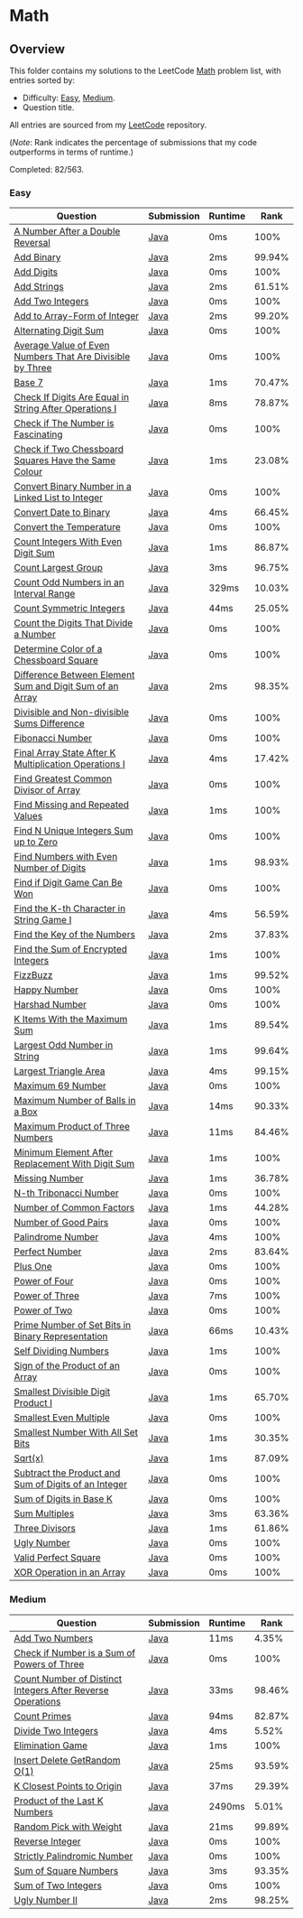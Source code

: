 # Math

## Overview
This folder contains my solutions to the LeetCode [Math](https://leetcode.com/problem-list/math/) problem list,
with entries sorted by:
- Difficulty: [Easy](#easy), [Medium](#medium).
- Question title.

All entries are sourced from my [LeetCode](https://github.com/shumarb/leetcode) repository.

(*Note*: Rank indicates the percentage of submissions that my code outperforms in terms of runtime.)

Completed: 82/563.

### Easy
| Question                                                                                                                                                          | Submission                                                                                                                   | Runtime | Rank   |
|-------------------------------------------------------------------------------------------------------------------------------------------------------------------|------------------------------------------------------------------------------------------------------------------------------|---------|--------|
| [A Number After a Double Reversal](https://leetcode.com/problems/a-number-after-a-double-reversal/description/)                                                   | [Java](https://github.com/shumarb/leetcode/blob/main/submissions/java/ANumberAfterADoubleReversal.java)                      | 0ms     | 100%   |
| [Add Binary](https://leetcode.com/problems/add-binary/description/)                                                                                               | [Java](https://github.com/shumarb/leetcode/blob/main/submissions/java/AddBinary.java)                                        | 2ms     | 99.94% |
| [Add Digits](https://leetcode.com/problems/add-digits/description/)                                                                                               | [Java](https://github.com/shumarb/leetcode/blob/main/submissions/java/AddDigits.java)                                        | 0ms     | 100%   |
| [Add Strings](https://leetcode.com/problems/add-strings/description/)                                                                                             | [Java](https://github.com/shumarb/leetcode/blob/main/submissions/java/AddStrings.java)                                       | 2ms     | 61.51% |
| [Add Two Integers](https://leetcode.com/problems/add-two-integers/description/)                                                                                   | [Java](https://github.com/shumarb/leetcode/blob/main/submissions/java/AddTwoIntegers.java)                                   | 0ms     | 100%   |
| [Add to Array-Form of Integer](https://leetcode.com/problems/add-to-array-form-of-integer/description/)                                                           | [Java](https://github.com/shumarb/leetcode/blob/main/submissions/java/AddToArrayFormOfInteger.java)                          | 2ms     | 99.20% |
| [Alternating Digit Sum](https://leetcode.com/problems/alternating-digit-sum/description/)                                                                         | [Java](https://github.com/shumarb/leetcode/blob/main/submissions/java/AlternatingDigitSum.java)                              | 0ms     | 100%   |
| [Average Value of Even Numbers That Are Divisible by Three](https://leetcode.com/problems/average-value-of-even-numbers-that-are-divisible-by-three/description/) | [Java](https://github.com/shumarb/leetcode/blob/main/submissions/java/AverageValueOfEvenNumbersThatAreDivisibleByThree.java) | 0ms     | 100%   |
| [Base 7](https://leetcode.com/problems/base-7/description/)                                                                                                       | [Java](https://github.com/shumarb/leetcode/blob/main/submissions/java/Base7.java)                                            | 1ms     | 70.47% |
| [Check If Digits Are Equal in String After Operations I](https://leetcode.com/problems/check-if-digits-are-equal-in-string-after-operations-i/description/)       | [Java](https://github.com/shumarb/leetcode/blob/main/submissions/java/CheckIfDigitsAreEqualInStringAfterOperationsOne.java)  | 8ms     | 78.87% |
| [Check if The Number is Fascinating](https://leetcode.com/problems/check-if-the-number-is-fascinating/description/)                                               | [Java](https://github.com/shumarb/leetcode/blob/main/submissions/java/CheckIfTheNumberIsFascinating.java)                    | 0ms     | 100%   |
| [Check if Two Chessboard Squares Have the Same Colour](https://leetcode.com/problems/check-if-two-chessboard-squares-have-the-same-color/description/)            | [Java](https://github.com/shumarb/leetcode/blob/main/submissions/java/CheckIfTwoChessboardSquaresHaveTheSameColour.java)     | 1ms     | 23.08% |
| [Convert Binary Number in a Linked List to Integer](https://leetcode.com/problems/convert-binary-number-in-a-linked-list-to-integer/description)                  | [Java](https://github.com/shumarb/leetcode/blob/main/submissions/java/ConvertBinaryNumberInALinkedListToInteger.java)        | 0ms     | 100%   |
| [Convert Date to Binary](https://leetcode.com/problems/convert-date-to-binary/description)                                                                        | [Java](https://github.com/shumarb/leetcode/blob/main/submissions/java/ConvertDateToBinary.java)                              | 4ms     | 66.45% |
| [Convert the Temperature](https://leetcode.com/problems/convert-the-temperature/description)                                                                      | [Java](https://github.com/shumarb/leetcode/blob/main/submissions/java/ConvertTheTemperature.java)                            | 0ms     | 100%   |
| [Count Integers With Even Digit Sum](https://leetcode.com/problems/count-integers-with-even-digit-sum/description)                                                | [Java](https://github.com/shumarb/leetcode/blob/main/submissions/java/CountIntegersWithEvenDigitSum.java)                    | 1ms     | 86.87% |
| [Count Largest Group](https://leetcode.com/problems/count-largest-group/description/)                                                                             | [Java](https://github.com/shumarb/leetcode/blob/main/submissions/java/CountLargestGroup.java)                                | 3ms     | 96.75% |
| [Count Odd Numbers in an Interval Range](https://leetcode.com/problems/count-largest-group/description/)                                                          | [Java](https://github.com/shumarb/leetcode/blob/main/submissions/java/CountOddNumbersInAnIntervalRange.java)                 | 329ms   | 10.03% |
| [Count Symmetric Integers](https://leetcode.com/problems/count-symmetric-integers/description/)                                                                   | [Java](https://github.com/shumarb/leetcode/blob/main/submissions/java/CountSymmetricIntegers.java)                           | 44ms    | 25.05% |
| [Count the Digits That Divide a Number](https://leetcode.com/problems/count-the-digits-that-divide-a-number/description)                                          | [Java](https://github.com/shumarb/leetcode/blob/main/submissions/java/CountTheDigitsThatDivideANumber.java)                  | 0ms     | 100%   |
| [Determine Color of a Chessboard Square](https://leetcode.com/problems/determine-color-of-a-chessboard-square/description/)                                       | [Java](https://github.com/shumarb/leetcode/blob/main/submissions/java/DetermineColorOfAChessboardSquare.java)                | 0ms     | 100%   |
| [Difference Between Element Sum and Digit Sum of an Array](https://leetcode.com/problems/difference-between-element-sum-and-digit-sum-of-an-array/description)    | [Java](https://github.com/shumarb/leetcode/blob/main/submissions/java/DifferenceBetweenElementSumAndDigitSumOfAnArray.java)  | 2ms     | 98.35% |
| [Divisible and Non-divisible Sums Difference](https://leetcode.com/problems/divisible-and-non-divisible-sums-difference/description)                              | [Java](https://github.com/shumarb/leetcode/blob/main/submissions/java/DivisibleAndNonDivisibleSumsDifference.java)           | 0ms     | 100%   |
| [Fibonacci Number](https://leetcode.com/problems/fibonacci-number/description/)                                                                                   | [Java](https://github.com/shumarb/leetcode/blob/main/submissions/java/FibonacciNumber.java)                                  | 0ms     | 100%   |
| [Final Array State After K Multiplication Operations I](https://leetcode.com/problems/final-array-state-after-k-multiplication-operations-i/description/)         | [Java](https://github.com/shumarb/leetcode/blob/main/submissions/java/FinalArrayStateAfterKMultiplicationOperationsOne.java) | 4ms     | 17.42% |
| [Find Greatest Common Divisor of Array](https://leetcode.com/problems/find-greatest-common-divisor-of-array/description)                                          | [Java](https://github.com/shumarb/leetcode/blob/main/submissions/java/FindGreatestCommonDivisorOfArray.java)                 | 0ms     | 100%   |
| [Find Missing and Repeated Values](https://leetcode.com/problems/find-missing-and-repeated-values/description)                                                    | [Java](https://github.com/shumarb/leetcode/blob/main/submissions/java/FindMissingAndRepeatedValues.java)                     | 1ms     | 100%   |
| [Find N Unique Integers Sum up to Zero](https://leetcode.com/problems/find-n-unique-integers-sum-up-to-zero/description)                                          | [Java](https://github.com/shumarb/leetcode/blob/main/submissions/java/FindNUniqueIntegersSumUpToZero.java)                   | 0ms     | 100%   |
| [Find Numbers with Even Number of Digits](https://leetcode.com/problems/find-numbers-with-even-number-of-digits/description)                                      | [Java](https://github.com/shumarb/leetcode/blob/main/submissions/java/FindNumbersWithEvenNumberOfDigits.java)                | 1ms     | 98.93% |
| [Find if Digit Game Can Be Won](https://leetcode.com/problems/find-if-digit-game-can-be-won/description/)                                                         | [Java](https://github.com/shumarb/leetcode/blob/main/submissions/java/FindIfDigitGameCanBeWon.java)                          | 0ms     | 100%   |
| [Find the K-th Character in String Game I](https://leetcode.com/problems/find-the-k-th-character-in-string-game-i/description/)                                   | [Java](https://github.com/shumarb/leetcode/blob/main/submissions/java/FindTheKthCharacterInStringGameOne.java)               | 4ms     | 56.59% |
| [Find the Key of the Numbers](https://leetcode.com/problems/find-the-key-of-the-numbers/description/)                                                             | [Java](https://github.com/shumarb/leetcode/blob/main/submissions/java/FindTheKeyOfTheNumbers.java)                           | 2ms     | 37.83% |
| [Find the Sum of Encrypted Integers](https://leetcode.com/problems/find-the-sum-of-encrypted-integers/description/)                                               | [Java](https://github.com/shumarb/leetcode/blob/main/submissions/java/FindTheSumOfEncryptedIntegers.java)                    | 1ms     | 100%   |
| [FizzBuzz](https://leetcode.com/problems/fizz-buzz/description/)                                                                                                  | [Java](https://github.com/shumarb/leetcode/blob/main/submissions/java/FizzBuzz.java)                                         | 1ms     | 99.52% |
| [Happy Number](https://leetcode.com/problems/happy-number/description/)                                                                                           | [Java](https://github.com/shumarb/leetcode/blob/main/submissions/java/HappyNumber.java)                                      | 0ms     | 100%   |
| [Harshad Number](https://leetcode.com/problems/harshad-number/description/)                                                                                       | [Java](https://github.com/shumarb/leetcode/blob/main/submissions/java/HarshadNumber.java)                                    | 0ms     | 100%   |
| [K Items With the Maximum Sum](https://leetcode.com/problems/k-items-with-the-maximum-sum/description/)                                                           | [Java](https://github.com/shumarb/leetcode/blob/main/submissions/java/KItemsWithTheMaximumSum.java)                          | 1ms     | 89.54% |
| [Largest Odd Number in String](https://leetcode.com/problems/largest-odd-number-in-string/description/)                                                           | [Java](https://github.com/shumarb/leetcode/blob/main/submissions/java/LongestPalindrome.java)                                | 1ms     | 99.64% |
| [Largest Triangle Area](https://leetcode.com/problems/largest-triangle-area/description/)                                                                         | [Java](https://github.com/shumarb/leetcode/blob/main/submissions/java/LargestTriangleArea.java)                              | 4ms     | 99.15% |
| [Maximum 69 Number](https://leetcode.com/problems/maximum-69-number/description/)                                                                                 | [Java](https://github.com/shumarb/leetcode/blob/main/submissions/java/Maximum69Number.java)                                  | 0ms     | 100%   |
| [Maximum Number of Balls in a Box](https://leetcode.com/problems/maximum-number-of-balls-in-a-box/description/)                                                   | [Java](https://github.com/shumarb/leetcode/blob/main/submissions/java/MaximumNumberOfBallsInABox.java)                       | 14ms    | 90.33% |
| [Maximum Product of Three Numbers](https://leetcode.com/problems/maximum-product-of-three-numbers/description/)                                                   | [Java](https://github.com/shumarb/leetcode/blob/main/submissions/java/MaximumProductOfThreeNumbers.java)                     | 11ms    | 84.46% |
| [Minimum Element After Replacement With Digit Sum](https://leetcode.com/problems/minimum-element-after-replacement-with-digit-sum/description/)                   | [Java](https://github.com/shumarb/leetcode/blob/main/submissions/java/MinimumElementAfterReplacementWithDigitSum.java)       | 1ms     | 100%   |
| [Missing Number](https://leetcode.com/problems/missing-number/description/)                                                                                       | [Java](https://github.com/shumarb/leetcode/blob/main/submissions/java/MissingNumber.java)                                    | 1ms     | 36.78% |
| [N-th Tribonacci Number](https://leetcode.com/problems/n-th-tribonacci-number/description/)                                                                       | [Java](https://github.com/shumarb/leetcode/blob/main/submissions/java/NthTribonacciNumber.java)                              | 0ms     | 100%   |
| [Number of Common Factors](https://leetcode.com/problems/number-of-common-factors/description/)                                                                   | [Java](https://github.com/shumarb/leetcode/blob/main/submissions/java/NumberOfCommonFactors.java)                            | 1ms     | 44.28% |
| [Number of Good Pairs](https://leetcode.com/problems/number-of-good-pairs/description/)                                                                           | [Java](https://github.com/shumarb/leetcode/blob/main/submissions/java/NumberOfGoodPairs.java)                                | 0ms     | 100%   |
| [Palindrome Number](https://leetcode.com/problems/palindrome-number/description/)                                                                                 | [Java](https://github.com/shumarb/leetcode/blob/main/submissions/java/PalindromeNumber.java)                                 | 4ms     | 100%   |
| [Perfect Number](https://leetcode.com/problems/perfect-number/description/)                                                                                       | [Java](https://github.com/shumarb/leetcode/blob/main/submissions/java/PerfectNumber.java)                                    | 2ms     | 83.64% |
| [Plus One](https://leetcode.com/problems/plus-one/description/)                                                                                                   | [Java](https://github.com/shumarb/leetcode/blob/main/submissions/java/PlusOne.java)                                          | 0ms     | 100%   |
| [Power of Four](https://leetcode.com/problems/power-of-four/description/)                                                                                         | [Java](https://github.com/shumarb/leetcode/blob/main/submissions/java/PowerOfFour.java)                                      | 0ms     | 100%   |
| [Power of Three](https://leetcode.com/problems/power-of-three/description/)                                                                                       | [Java](https://github.com/shumarb/leetcode/blob/main/submissions/java/PowerOfThree.java)                                     | 7ms     | 100%   |
| [Power of Two](https://leetcode.com/problems/power-of-two/description/)                                                                                           | [Java](https://github.com/shumarb/leetcode/blob/main/submissions/java/PowerOfTwo.java)                                       | 0ms     | 100%   |
| [Prime Number of Set Bits in Binary Representation](https://leetcode.com/problems/prime-number-of-set-bits-in-binary-representation/description/)                 | [Java](https://github.com/shumarb/leetcode/blob/main/submissions/java/PrimeNumberOfSetBitsInBinaryRepresentation.java)       | 66ms    | 10.43% |
| [Self Dividing Numbers](https://leetcode.com/problems/self-dividing-numbers/description/)                                                                         | [Java](https://github.com/shumarb/leetcode/blob/main/submissions/java/SelfDividingNumbers.java)                              | 1ms     | 100%   |
| [Sign of the Product of an Array](https://leetcode.com/problems/sign-of-the-product-of-an-array/description/)                                                     | [Java](https://github.com/shumarb/leetcode/blob/main/submissions/java/SignOfTheProductOfAnArray.java)                        | 0ms     | 100%   |
| [Smallest Divisible Digit Product I](https://leetcode.com/problems/smallest-divisible-digit-product-i/description/)                                               | [Java](https://github.com/shumarb/leetcode/blob/main/submissions/java/SmallestDivisibleDigitProductOne.java)                 | 1ms     | 65.70% |
| [Smallest Even Multiple](https://leetcode.com/problems/smallest-even-multiple/description/)                                                                       | [Java](https://github.com/shumarb/leetcode/blob/main/submissions/java/SmallestEvenMultiple.java)                             | 0ms     | 100%   |
| [Smallest Number With All Set Bits](https://leetcode.com/problems/smallest-number-with-all-set-bits/description/)                                                 | [Java](https://github.com/shumarb/leetcode/blob/main/submissions/java/SmallestNumberWithAllSetBits.java)                     | 1ms     | 30.35% |
| [Sqrt(x)](https://leetcode.com/problems/sqrtx/description/)                                                                                                       | [Java](https://github.com/shumarb/leetcode/blob/main/submissions/java/SqrtX.java)                                            | 1ms     | 87.09% |
| [Subtract the Product and Sum of Digits of an Integer](https://leetcode.com/problems/subtract-the-product-and-sum-of-digits-of-an-integer/description/)           | [Java](https://github.com/shumarb/leetcode/blob/main/submissions/java/SubtractTheProductAndSumOfDigitsOfAnInteger.java)      | 0ms     | 100%   |
| [Sum of Digits in Base K](https://leetcode.com/problems/sum-of-digits-in-base-k/description/)                                                                     | [Java](https://github.com/shumarb/leetcode/blob/main/submissions/java/SumOfDigitsInBaseK.java)                               | 0ms     | 100%   |
| [Sum Multiples](https://leetcode.com/problems/sum-multiples/description/)                                                                                         | [Java](https://github.com/shumarb/leetcode/blob/main/submissions/java/SumMultiples.java)                                     | 3ms     | 63.36% |
| [Three Divisors](https://leetcode.com/problems/three-divisors/description/)                                                                                       | [Java](https://github.com/shumarb/leetcode/blob/main/submissions/java/ThreeDivisors.java)                                    | 1ms     | 61.86% |
| [Ugly Number](https://leetcode.com/problems/ugly-number/description/)                                                                                             | [Java](https://github.com/shumarb/leetcode/blob/main/submissions/java/UglyNumber.java)                                       | 0ms     | 100%   |
| [Valid Perfect Square](https://leetcode.com/problems/valid-perfect-square/description/)                                                                           | [Java](https://github.com/shumarb/leetcode/blob/main/submissions/java/ValidPerfectSquare.java)                               | 0ms     | 100%   |
| [XOR Operation in an Array](https://leetcode.com/problems/xor-operation-in-an-array/description/)                                                                 | [Java](https://github.com/shumarb/leetcode/blob/main/submissions/java/XorOperationInAnArray.java)                            | 0ms     | 100%   |

### Medium
| Question                                                                                                                              | Submission                                                                                                                      | Runtime | Rank   |
|---------------------------------------------------------------------------------------------------------------------------------------|---------------------------------------------------------------------------------------------------------------------------------|---------|--------|
| [Add Two Numbers](https://leetcode.com/problems/add-two-numbers/description/)                                                         | [Java](https://github.com/shumarb/leetcode/blob/main/submissions/java/AddTwoNumbers.java)                                       | 11ms    | 4.35%  |
| [Check if Number is a Sum of Powers of Three](https://leetcode.com/problems/check-if-number-is-a-sum-of-powers-of-three/description/) | [Java](https://github.com/shumarb/leetcode/blob/main/submissions/java/CheckIfNumberIsASumOfPowersOfThree.java)                  | 0ms     | 100%   |
| [Count Number of Distinct Integers After Reverse Operations](https://leetcode.com/problems/count-largest-group/description/)          | [Java](https://github.com/shumarb/leetcode/blob/main/submissions/java/CountNumberOfDistinctIntegersAfterReverseOperations.java) | 33ms    | 98.46% |
| [Count Primes](https://leetcode.com/problems/count-primes/description/)                                                               | [Java](https://github.com/shumarb/leetcode/blob/main/submissions/java/CountPrimes.java)                                         | 94ms    | 82.87% |
| [Divide Two Integers](https://leetcode.com/problems/divide-two-integers/description/)                                                 | [Java](https://github.com/shumarb/leetcode/blob/main/submissions/java/DivideTwoIntegers.java)                                   | 4ms     | 5.52%  |
| [Elimination Game](https://leetcode.com/problems/elimination-game/description/)                                                       | [Java](https://github.com/shumarb/leetcode/blob/main/submissions/java/EliminationGame.java)                                     | 1ms     | 100%   |
| [Insert Delete GetRandom O(1)](https://leetcode.com/problems/insert-delete-getrandom-o1/description/)                                 | [Java](https://github.com/shumarb/leetcode/blob/main/submissions/java/RandomizedSet.java)                                       | 25ms    | 93.59% |
| [K Closest Points to Origin](https://leetcode.com/problems/k-closest-points-to-origin/description/)                                   | [Java](https://github.com/shumarb/leetcode/blob/main/submissions/java/KClosestPointsToOrigin.java)                              | 37ms    | 29.39% |
| [Product of the Last K Numbers](https://leetcode.com/problems/product-of-the-last-k-numbers/description/)                             | [Java](https://github.com/shumarb/leetcode/blob/main/submissions/java/ProductOfNumbers.java)                                    | 2490ms  | 5.01%  |
| [Random Pick with Weight](https://leetcode.com/problems/random-pick-with-weight/description/)                                         | [Java](https://github.com/shumarb/leetcode/blob/main/submissions/java/RandomPickWithWeight.java)                                | 21ms    | 99.89% |
| [Reverse Integer](https://leetcode.com/problems/reverse-integer/description/)                                                         | [Java](https://github.com/shumarb/leetcode/blob/main/submissions/java/ReverseInteger.java)                                      | 0ms     | 100%   |
| [Strictly Palindromic Number](https://leetcode.com/problems/strictly-palindromic-number/description/)                                 | [Java](https://github.com/shumarb/leetcode/blob/main/submissions/java/StrictlyPalindromicNumber.java)                           | 0ms     | 100%   |
| [Sum of Square Numbers](https://leetcode.com/problems/sum-of-square-numbers/description/)                                             | [Java](https://github.com/shumarb/leetcode/blob/main/submissions/java/SumOfSquareNumbers.java)                                  | 3ms     | 93.35% |
| [Sum of Two Integers](https://leetcode.com/problems/sum-of-two-integers/description/)                                                 | [Java](https://github.com/shumarb/leetcode/blob/main/submissions/java/SumOfTwoIntegers.java)                                    | 0ms     | 100%   |
| [Ugly Number II](https://leetcode.com/problems/ugly-number-ii/description/)                                                           | [Java](https://github.com/shumarb/leetcode/blob/main/submissions/java/UglyNumberTwo.java)                                       | 2ms     | 98.25% | 
